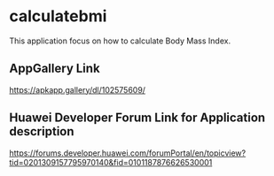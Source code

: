 # calculatebmi

This application focus on how to calculate Body Mass Index.


## AppGallery Link
https://apkapp.gallery/dl/102575609/

## Huawei Developer Forum Link for Application description
https://forums.developer.huawei.com/forumPortal/en/topicview?tid=0201309157795970140&fid=0101187876626530001

